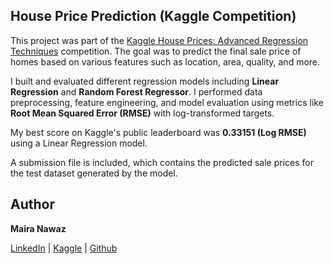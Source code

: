 ##  House Price Prediction (Kaggle Competition)

This project was part of the [Kaggle House Prices: Advanced Regression Techniques](https://www.kaggle.com/competitions/house-prices-advanced-regression-techniques) competition. The goal was to predict the final sale price of homes based on various features such as location, area, quality, and more.

I built and evaluated different regression models including **Linear Regression** and **Random Forest Regressor**. I performed data preprocessing, feature engineering, and model evaluation using metrics like **Root Mean Squared Error (RMSE)** with log-transformed targets.

 
 My best score on Kaggle's public leaderboard was **0.33151 (Log RMSE)** using a Linear Regression model.

 A submission file is included, which contains the predicted sale prices for the test dataset generated by the model.

 
##  Author

**Maira Nawaz**

[LinkedIn](https://www.linkedin.com/in/mairanawaz/) | [Kaggle](https://www.kaggle.com/mairanawaz) | [Github](https://github.com/Maira-Nawaz)
